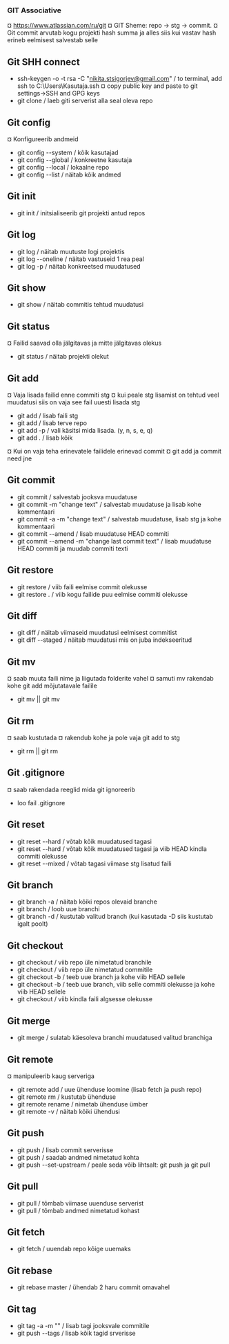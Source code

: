 ### GIT Associative
¤ https://www.atlassian.com/ru/git
¤ GIT Sheme: repo -> stg -> commit.
¤ Git commit arvutab kogu projekti hash summa ja alles siis kui vastav hash erineb eelmisest salvestab selle

## Git SHH connect
* ssh-keygen -o -t rsa -C "nikita.stsigorjev@gmail.com"             / to terminal, add ssh to C:\Users\Kasutaja\.ssh
¤ copy public key and paste to git settings->SSH and GPG keys
* git clone <git-repo-SHH>                                          / laeb giti serverist alla seal oleva repo

## Git config
¤ Konfigureerib andmeid
* git config --system   / kõik kasutajad
* git config --global   / konkreetne kasutaja
* git config --local    / lokaalne repo
* git config --list     / näitab kõik andmed

## Git init
* git init              / initsialiseerib git projekti antud repos

## Git log
* git log               / näitab muutuste logi projektis
* git log --oneline     / näitab vastuseid 1 rea peal
* git log -p            / näitab konkreetsed muudatused

## Git show
* git show <commitNr>   / näitab commitis tehtud muudatusi

## Git status
¤ Failid saavad olla jälgitavas ja mitte jälgitavas olekus
* git status            / näitab projekti olekut

## Git add
¤ Vaja lisada failid enne commiti stg
¤ kui peale stg lisamist on tehtud veel muudatusi siis on vaja see fail uuesti lisada stg
* git add <file>        / lisab faili stg
* git add <directory>   / lisab terve repo
* git add -p            / vali käsitsi mida lisada. (y, n, s, e, q)
* git add .             / lisab kõik

¤ Kui on vaja teha erinevatele failidele erinevad commit
¤ git add <file1> <file2>  ja commit need jne

## Git commit
* git commit                                            / salvestab jooksva muudatuse
* git commit -m "change text"                           / salvestab muudatuse ja lisab kohe kommentaari
* git commit -a -m "change text"                        / salvestab muudatuse, lisab stg ja kohe kommentaari
* git commit --amend                                    / lisab muudatuse HEAD commiti
* git commit --amend -m "change last commit text"       / lisab muudatuse HEAD commiti ja muudab commiti texti

## Git restore
* git restore <file>    / viib faili eelmise commit olekusse
* git restore .         / viib kogu failide puu eelmise commiti olekusse

## Git diff
* git diff              / näitab viimaseid muudatusi eelmisest commitist
* git diff --staged     / näitab muudatusi mis on juba indekseeritud

## Git mv
¤ saab muuta faili nime ja liigutada folderite vahel
¤ samuti mv rakendab kohe git add mõjutatavale failile
* git mv <file-name> <new-name> || git mv <file> </to-directory>

## Git rm
¤ saab kustutada
¤ rakendub kohe ja pole vaja git add to stg
* git rm <file> || git rm <directory>

## Git .gitignore
¤ saab rakendada reeglid mida git ignoreerib
* loo fail .gitignore

## Git reset
* git reset --hard                      / võtab kõik muudatused tagasi
* git reset --hard <commit-hash>        / võtab kõik muudatused tagasi ja viib HEAD kindla commiti olekusse
* git reset --mixed                     / võtab tagasi viimase stg lisatud faili

## Git branch
* git branch -a                 / näitab kõiki repos olevaid branche
* git branch <branch-name>      / loob uue branchi
* git branch -d <branch-name>   / kustutab valitud branch (kui kasutada -D siis kustutab igalt poolt)

## Git checkout
* git checkout <branch-name>                    / viib repo üle nimetatud branchile
* git checkout <commit-hash>                    / viib repo üle nimetatud commitile
* git checkout -b <branch-name>                 / teeb uue branch ja kohe viib HEAD sellele
* git checkout -b <branch-name> <commit-hash>   / teeb uue branch, viib selle commiti olekusse ja kohe viib HEAD sellele
* git checkout <file-name>                      / viib kindla faili algsesse olekusse

## Git merge
* git merge <branch-name>       / sulatab käesoleva branchi muudatused valitud branchiga

## Git remote
¤ manipuleerib kaug serveriga
* git remote add <name> <repo-SSH>              / uue ühenduse loomine (lisab fetch ja push repo)
* git remote rm <name>                          / kustutab ühenduse
* git remote rename <old-name> <new-name>       / nimetab ühenduse ümber
* git remote -v                                 / näitab kõiki ühendusi

## Git push
* git push                                              / lisab commit serverisse
* git push <name-to> <branch-name-to>                   / saadab andmed nimetatud kohta
* git push --set-upstream <name-to> <branch-name-to>    / peale seda võib lihtsalt: git push ja git pull

## Git pull
* git pull                                          / tõmbab viimase uuenduse serverist
* git pull <name-from> <branch-name-from>           / tõmbab andmed nimetatud kohast

## Git fetch
* git fetch                                     / uuendab repo kõige uuemaks

## Git rebase
* git rebase master                             / ühendab 2 haru commit omavahel

## Git tag
* git tag -a <tag-name> -m "<tag-commit>"       / lisab tagi jooksvale commitile
* git push --tags                               / lisab kõik tagid srverisse